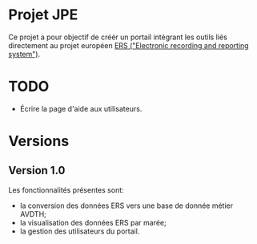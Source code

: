 Projet JPE
==========

Ce projet a pour objectif de créér un portail intégrant les outils liés
directement au projet européen [ERS ("Electronic recording and reporting system")](http://ec.europa.eu/fisheries/cfp/control/technologies/ers/).

TODO
====

* Écrire la page d'aide aux utilisateurs.


Versions
========

Version 1.0
-----------
Les fonctionnalités présentes sont:
* la conversion des données ERS vers une base de donnée métier AVDTH;
* la visualisation des données ERS par marée;
* la gestion des utilisateurs du portail.
